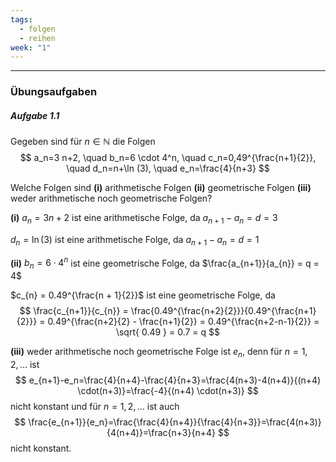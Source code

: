 ```yaml
---
tags:
  - folgen
  - reihen
week: "1"
---
```

***
### Übungsaufgaben

##### Aufgabe 1.1
Gegeben sind für $n \in \mathbb{N}$ die Folgen
$$
a_n=3 n+2, \quad b_n=6 \cdot 4^n, \quad c_n=0,49^{\frac{n+1}{2}}, \quad d_n=n+\ln (3), \quad e_n=\frac{4}{n+3}
$$

Welche Folgen sind
**(i)** arithmetische Folgen
**(ii)** geometrische Folgen
**(iii)** weder arithmetische noch geometrische Folgen?

**(i)**
$a_{n} = 3n + 2$ ist eine arithmetische Folge, da $a_{n + 1} - a_{n} = d = 3$

$d_{n} = \ln(3)$ ist eine arithmetische Folge, da $a_{n+1} - a_{n} = d = 1$

**(ii)**
$b_{n} = 6 \cdot 4^n$ ist eine geometrische Folge, da $\frac{a_{n+1}}{a_{n}} = q = 4$

$c_{n} = 0.49^{\frac{n + 1}{2}}$ ist eine geometrische Folge, da 
$$
\frac{c_{n+1}}{c_{n}} = \frac{0.49^{\frac{n+2}{2}}}{0.49^{\frac{n+1}{2}}} = 0.49^{\frac{n+2}{2} - \frac{n+1}{2}} = 0.49^{\frac{n+2-n-1}{2}} = \sqrt{ 0.49 } = 0.7 = q
$$

**(iii)**
weder arithmetische noch geometrische Folge ist $e_n$, denn für $n=1,2, \ldots$ ist
$$
e_{n+1}-e_n=\frac{4}{n+4}-\frac{4}{n+3}=\frac{4(n+3)-4(n+4)}{(n+4) \cdot(n+3)}=\frac{-4}{(n+4) \cdot(n+3)}
$$
nicht konstant und für $n=1,2, \ldots$ ist auch
$$
\frac{e_{n+1}}{e_n}=\frac{\frac{4}{n+4}}{\frac{4}{n+3}}=\frac{4(n+3)}{4(n+4)}=\frac{n+3}{n+4}
$$
nicht konstant.